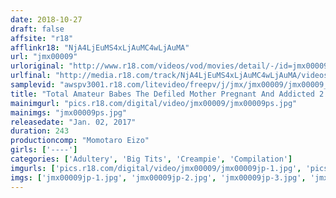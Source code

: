 ```yaml
---
date: 2018-10-27
draft: false
affsite: "r18"
afflinkr18: "NjA4LjEuMS4xLjAuMC4wLjAuMA"
url: "jmx00009"
urloriginal: "http://www.r18.com/videos/vod/movies/detail/-/id=jmx00009"
urlfinal: "http://media.r18.com/track/NjA4LjEuMS4xLjAuMC4wLjAuMA/videos/vod/movies/detail/-/id=jmx00009"
samplevid: "awspv3001.r18.com/litevideo/freepv/j/jmx/jmx00009/jmx00009_dmb_w.mp4"
title: "Total Amateur Babes The Defiled Mother Pregnant And Addicted 2 I'm Pregnant So Go Ahead And Cum Inside Me 4 Hour Special!!! Always Raw Fucking And Rough Sex While Her Husband's Not Looking"
mainimgurl: "pics.r18.com/digital/video/jmx00009/jmx00009ps.jpg"
mainimgs: "jmx00009ps.jpg"
releasedate: "Jan. 02, 2017"
duration: 243
productioncomp: "Momotaro Eizo"
girls: ['----']
categories: ['Adultery', 'Big Tits', 'Creampie', 'Compilation']
imgurls: ['pics.r18.com/digital/video/jmx00009/jmx00009jp-1.jpg', 'pics.r18.com/digital/video/jmx00009/jmx00009jp-2.jpg', 'pics.r18.com/digital/video/jmx00009/jmx00009jp-3.jpg', 'pics.r18.com/digital/video/jmx00009/jmx00009jp-4.jpg', 'pics.r18.com/digital/video/jmx00009/jmx00009jp-5.jpg', 'pics.r18.com/digital/video/jmx00009/jmx00009jp-6.jpg', 'pics.r18.com/digital/video/jmx00009/jmx00009jp-7.jpg', 'pics.r18.com/digital/video/jmx00009/jmx00009jp-8.jpg', 'pics.r18.com/digital/video/jmx00009/jmx00009jp-9.jpg', 'pics.r18.com/digital/video/jmx00009/jmx00009jp-10.jpg', 'pics.r18.com/digital/video/jmx00009/jmx00009jp-11.jpg', 'pics.r18.com/digital/video/jmx00009/jmx00009jp-12.jpg', 'pics.r18.com/digital/video/jmx00009/jmx00009jp-13.jpg', 'pics.r18.com/digital/video/jmx00009/jmx00009jp-14.jpg', 'pics.r18.com/digital/video/jmx00009/jmx00009jp-15.jpg', 'pics.r18.com/digital/video/jmx00009/jmx00009jp-16.jpg', 'pics.r18.com/digital/video/jmx00009/jmx00009jp-17.jpg', 'pics.r18.com/digital/video/jmx00009/jmx00009jp-18.jpg', 'pics.r18.com/digital/video/jmx00009/jmx00009jp-19.jpg', 'pics.r18.com/digital/video/jmx00009/jmx00009jp-20.jpg']
imgs: ['jmx00009jp-1.jpg', 'jmx00009jp-2.jpg', 'jmx00009jp-3.jpg', 'jmx00009jp-4.jpg', 'jmx00009jp-5.jpg', 'jmx00009jp-6.jpg', 'jmx00009jp-7.jpg', 'jmx00009jp-8.jpg', 'jmx00009jp-9.jpg', 'jmx00009jp-10.jpg', 'jmx00009jp-11.jpg', 'jmx00009jp-12.jpg', 'jmx00009jp-13.jpg', 'jmx00009jp-14.jpg', 'jmx00009jp-15.jpg', 'jmx00009jp-16.jpg', 'jmx00009jp-17.jpg', 'jmx00009jp-18.jpg', 'jmx00009jp-19.jpg', 'jmx00009jp-20.jpg']
---
```

